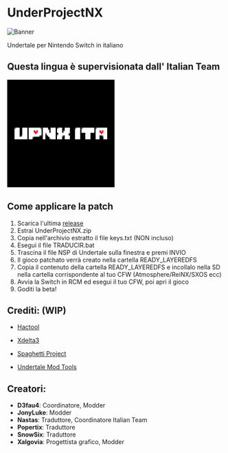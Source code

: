 # UnderProjectNX

![Banner](/assets/Banner.png)

Undertale per Nintendo Switch in italiano

## Questa lingua è supervisionata dall' Italian Team

![UTNZ](/assets/UTNZ.png)

## Come applicare la patch
1. Scarica l'ultima [release](https://github.com/UnderProject/UnderProjectNX/releases)
2. Estrai UnderProjectNX.zip
3. Copia nell'archivio estratto il file keys.txt (NON incluso)
4. Esegui il file TRADUCIR.bat
5. Trascina il file NSP di Undertale sulla finestra e premi INVIO
6. Il gioco patchato verrà creato nella cartella READY_LAYEREDFS
7. Copia il contenuto della cartella READY_LAYEREDFS e incollalo nella SD nella cartella corrispondente al tuo CFW (Atmosphere/ReiNX/SXOS ecc)
8. Avvia la Switch in RCM ed esegui il tuo CFW, poi apri il gioco
9. Goditi la beta!


## Crediti: (WIP)
* [Hactool](https://github.com/SciresM/hactool)

* [Xdelta3](https://github.com/jmacd/xdelta)

* [Spaghetti Project](http://undertaleita.net/)

* [Undertale Mod Tools](https://github.com/krzys-h/UndertaleModTool)

## Creatori:
* **D3fau4**: Coordinatore, Modder
* **JonyLuke**: Modder
* **Nastas**: Traduttore, Coordinatore Italian Team
* **Popertix**: Traduttore
* **SnowSix**: Traduttore
* **Xalgovia**: Progettista grafico, Modder


